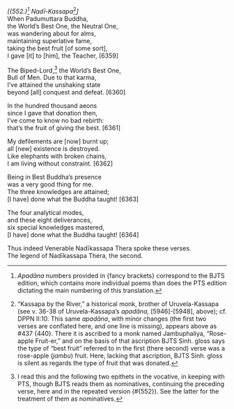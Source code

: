 *\[{552.}*[^1] *Nadī-Kassapa*[^2]*\]*  
When Padumuttara Buddha,  
the World’s Best One, the Neutral One,  
was wandering about for alms,  
maintaining superlative fame,  
taking the best fruit \[of some sort\],  
I gave \[it\] to \[him\], the Teacher, \[6359\]

The Biped-Lord,[^3] the World’s Best One,  
Bull of Men. Due to that karma,  
I’ve attained the unshaking state  
beyond \[all\] conquest and defeat. \[6360\]

In the hundred thousand aeons  
since I gave that donation then,  
I’ve come to know no bad rebirth:  
that’s the fruit of giving the best. \[6361\]

My defilements are \[now\] burnt up;  
all \[new\] existence is destroyed.  
Like elephants with broken chains,  
I am living without constraint. \[6362\]

Being in Best Buddha’s presence  
was a very good thing for me.  
The three knowledges are attained;  
\[I have\] done what the Buddha taught! \[6363\]

The four analytical modes,  
and these eight deliverances,  
six special knowledges mastered,  
\[I have\] done what the Buddha taught! \[6364\]

Thus indeed Venerable Nadīkassapa Thera spoke these verses.  
The legend of Nadīkassapa Thera, the second.  
[^1]: *Apadāna* numbers provided in {fancy brackets} correspond to the
    BJTS edition, which contains more individual poems than does the PTS
    edition dictating the main numbering of this translation.  
[^2]: “Kassapa by the River,” a historical monk, brother of
    Uruvela-Kassapa (see v. 36-38 of Uruvela-Kassapa’s *apadāna,*
    \[5946\]-\[5948\], above); cf. DPPN II:10. This same *apadāna*, with
    minor changes (the first two verses are conflated here, and one line
    is missing), appears above as \#437 {440}. There it is ascribed to a
    monk named Jambuphaliya, “Rose-apple Fruit-er,” and on the basis of
    that ascription BJTS Sinh. gloss says the type of “best fruit”
    referred to in the first (there second) verse was a rose-apple
    (*jambu*) fruit. Here, lacking that ascription, BJTS Sinh. gloss is
    silent as regards the type of fruit that was donated.  
[^3]: I read this and the following two epithets in the vocative, in
    keeping with PTS, though BJTS reads them as nominatives, continuing
    the preceding verse, here and in the repeated version (\#{552}). See
    the latter for the treatment of them as nominatives.
